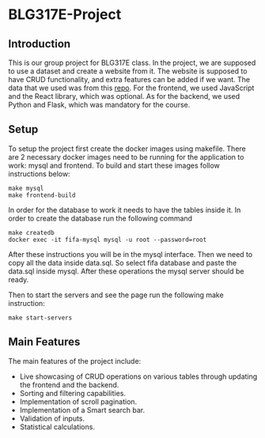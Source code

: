 # BLG317E-Project
## Introduction

This is our group project for BLG317E class. In the project, we are supposed to use a dataset and create a website from it. The website is supposed to have CRUD functionality, and extra features can be added if we want. The data that we used was from this [repo](https://github.com/jfjelstul/worldcup). For the frontend, we used JavaScript and the React library, which was optional. As for the backend, we used Python and Flask, which was mandatory for the course.

## Setup

To setup the project first create the docker images using makefile. There are 2 necessary docker images need to be running for the application to work: mysql and frontend. To build and start these images follow instructions below:

```
make mysql
make frontend-build
```

In order for the database to work it needs to have the tables inside it. In order to create the database run the following command
```
make createdb
docker exec -it fifa-mysql mysql -u root --password=root
```

After these instructions you will be in the mysql interface. Then we need to copy all the data inside data.sql. So select fifa database and paste the data.sql inside mysql. After these operations the mysql server should be ready.

Then to start the servers and see the page run the following make instruction:

```
make start-servers
```

## Main Features

The main features of the project include:

- Live showcasing of CRUD operations on various tables through updating the frontend and the backend.
- Sorting and filtering capabilities.
- Implementation of scroll pagination.
- Implementation of a Smart search bar.
- Validation of inputs.
- Statistical calculations.
